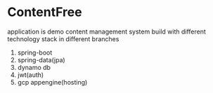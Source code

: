 # ContentFree
application is demo content management system build with different technology stack in different branches
1. spring-boot
2. spring-data(jpa)
3. dynamo db
4. jwt(auth)
5. gcp appengine(hosting)
